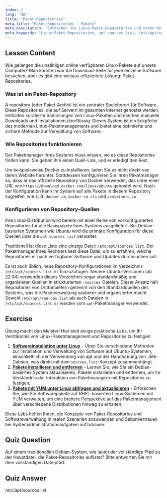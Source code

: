 ```yaml
---
index: 2
lang: "de"
title: "Paket-Repositories"
meta_title: "Paket-Repositories - Pakete"
meta_description: "Entdecken Sie Linux-Paket-Repositories und deren Rolle bei der Paketverwaltung. Erfahren Sie, wie Ihr System Quellen wie die Datei /etc/apt/sources.list nutzt, um Linux-Pakete zu finden und zu installieren."
meta_keywords: "Linux Paket-Repositories, apt sources list, /etc/apt/sources.list, Linux Pakete, Anfänger Linux, Linux Tutorial, Paketverwaltung"
---
```


## Lesson Content

Wie gelangen die unzähligen online verfügbaren Linux-Pakete auf unsere Computer? Man könnte zwar die Download-Seite für jede einzelne Software besuchen, aber es gibt eine weitaus effizientere Lösung: Paket-Repositories.

### Was ist ein Paket-Repository

A repository (oder Paket-Archiv) ist ein zentraler Speicherort für Software. Diese Repositories, die auf Servern im gesamten Internet gehostet werden, enthalten kuratierte Sammlungen von Linux-Paketen und machen manuelle Downloads und Installationen überflüssig. Dieses System ist ein Eckpfeiler des modernen Linux-Paketmanagements und bietet eine optimierte und sichere Methode zur Verwaltung von Software.

### Wie Repositories funktionieren

Der Paketmanager Ihres Systems muss wissen, wo es diese Repositories finden kann. Sie geben ihm einen Quell-Link, und er erledigt den Rest.

Um beispielsweise Docker zu installieren, laden Sie es nicht direkt von deren Website herunter. Stattdessen konfigurieren Sie Ihren Paketmanager so, dass er das offizielle Repository von Docker verwendet, das unter einer URL wie `https://download.docker.com/linux/ubuntu` gehostet wird. Nach der Konfiguration kann Ihr System auf alle Pakete in diesem Repository zugreifen, wie z. B. `docker-ce`, `docker-ce-cli` und `containerd.io`.

### Konfigurieren von Repository-Quellen

Ihre Linux-Distribution wird bereits mit einer Reihe von vorkonfigurierten Repositories für alle Basispakete Ihres Systems ausgeliefert. Bei Debian-basierten Systemen wie Ubuntu wird die primäre Konfiguration für diese Quellen über die `apt sources list` verwaltet.

Traditionell ist diese Liste eine einzige Datei: `/etc/apt/sources.list`. Der Paketmanager Ihres Rechners liest diese Datei, um zu erfahren, welche Repositories er nach verfügbarer Software und Updates durchsuchen soll.

Es ist auch üblich, neue Repository-Konfigurationen im Verzeichnis `/etc/apt/sources.list.d/` hinzuzufügen. Neuere Ubuntu-Versionen (ab 22.04) verwenden dieses Verzeichnis sogar standardmäßig und organisieren Quellen in strukturierten `.sources`-Dateien. Dieser Ansatz hält Repositories von Drittanbietern getrennt von den Standardquellen des Systems, was die Paketverwaltung sauberer und organisierter macht. Sowohl `/etc/apt/sources.list` als auch Dateien in `/etc/apt/sources.list.d/` werden vom `apt`-Paketmanager verwendet.

## Exercise

Übung macht den Meister! Hier sind einige praktische Labs, um Ihr Verständnis von Linux-Paketmanagement und Repositories zu festigen:

1. **[Softwareinstallation unter Linux](https://labex.io/de/labs/linux-software-installation-on-linux-18005)** - Üben Sie verschiedene Methoden zur Installation und Verwaltung von Software auf Ubuntu-Systemen, einschließlich der Verwendung von apt und der Handhabung von .deb-Dateien, was direkt mit dem `sources.list`-Konzept zusammenhängt.
2. **[Pakete installieren und entfernen](https://labex.io/de/labs/linux-installing-and-removing-packages-385380)** - Lernen Sie, wie Sie ein Debian-basiertes System aktualisieren, Pakete installieren und entfernen, um Ihr Verständnis der Interaktion von Paketmanagern mit Repositories zu festigen.
3. **[Pakete mit YUM unter Linux abfragen und aktualisieren](https://labex.io/de/labs/rhel-query-and-update-packages-with-yum-in-linux-590869)** - Erforschen Sie, wie Sie Softwarepakete auf RHEL-basierten Linux-Systemen mit YUM verwalten, um eine breitere Perspektive auf das Paketmanagement über verschiedene Distributionen hinweg zu erhalten.

Diese Labs helfen Ihnen, die Konzepte von Paket-Repositories und Softwareverwaltung in realen Szenarien anzuwenden und Selbstvertrauen bei Systemadministrationsaufgaben aufzubauen.

## Quiz Question

Auf einem traditionellen Debian-System, wie lautet der vollständige Pfad zu der Hauptdatei, die Paket-Repositories auflistet? Bitte antworten Sie mit dem vollständigen Dateipfad.

## Quiz Answer

/etc/apt/sources.list
